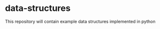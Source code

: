 data-structures
===============

This repository will contain example data structures implemented in python
